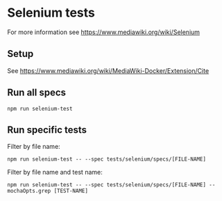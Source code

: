 # Selenium tests

For more information see https://www.mediawiki.org/wiki/Selenium

## Setup

See https://www.mediawiki.org/wiki/MediaWiki-Docker/Extension/Cite

## Run all specs

    npm run selenium-test

## Run specific tests

Filter by file name:

    npm run selenium-test -- --spec tests/selenium/specs/[FILE-NAME]

Filter by file name and test name:

    npm run selenium-test -- --spec tests/selenium/specs/[FILE-NAME] --mochaOpts.grep [TEST-NAME]